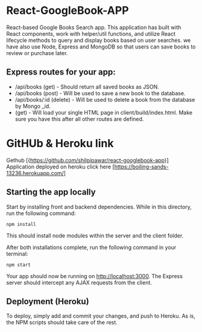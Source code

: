 
# React-GoogleBook-APP
 React-based Google Books Search app. This application has built with React components, work with helper/util functions, and utilize React lifecycle methods to query and display books based on user searches. we have also use Node, Express and MongoDB so that users can save books to review or purchase later.

 ## Express routes for your app:

* /api/books (get) - Should return all saved books as JSON.
* /api/books (post) - Will be used to save a new book to the database.
* /api/books/:id (delete) - Will be used to delete a book from the database by Mongo _id.
* (get) - Will load your single HTML page in client/build/index.html. Make sure you have this after all other routes are defined.

# GitHUb & Heroku link 
Gethub [{https://github.com/shilpipawar/react-googlebook-app}] 
Application deployed on heroku click here [https://boiling-sands-13236.herokuapp.com/]
## Starting the app locally

Start by installing front and backend dependencies. While in this directory, run the following command:

```
npm install
```

This should install node modules within the server and the client folder.

After both installations complete, run the following command in your terminal:

```
npm start
```

Your app should now be running on <http://localhost:3000>. The Express server should intercept any AJAX requests from the client.

## Deployment (Heroku)

To deploy, simply add and commit your changes, and push to Heroku. As is, the NPM scripts should take care of the rest.

